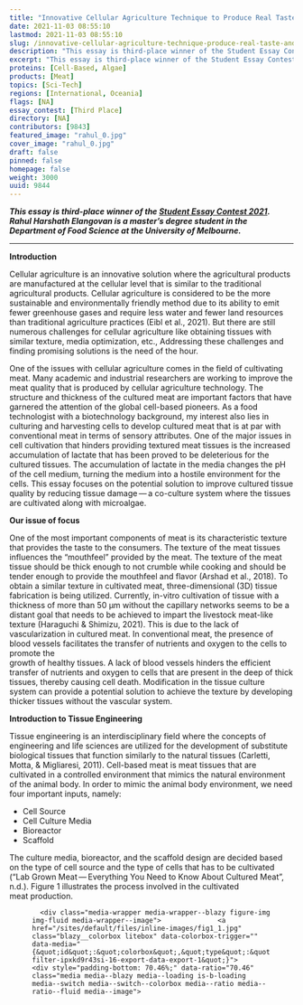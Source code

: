 ```yaml
---
title: "Innovative Cellular Agriculture Technique to Produce Real Taste and Texture in Cultured Meat"
date: 2021-11-03 08:55:10
lastmod: 2021-11-03 08:55:10
slug: /innovative-cellular-agriculture-technique-produce-real-taste-and-texture-cultured-meat
description: "This essay is third-place winner of the Student Essay Contest 2021. Rahul Harshath Elangovan is a master’s degree student in the Department of Food Science at the University of Melbourne."
excerpt: "This essay is third-place winner of the Student Essay Contest 2021. Rahul Harshath Elangovan is a master’s degree student in the Department of Food Science at the University of Melbourne."
proteins: [Cell-Based, Algae]
products: [Meat]
topics: [Sci-Tech]
regions: [International, Oceania]
flags: [NA]
essay_contest: [Third Place]
directory: [NA]
contributors: [9843]
featured_image: "rahul_0.jpg"
cover_image: "rahul_0.jpg"
draft: false
pinned: false
homepage: false
weight: 3000
uuid: 9844
---
```

<p><em><strong>This essay is third-place winner of the <a href="https://www.proteinreport.org/student-essay-contest-2021">Student Essay Contest 2021</a>. Rahul Harshath Elangovan is a master’s degree student in the Department of Food Science at the University of Melbourne.</strong></em></p>

<hr />
<p><strong>Introduction</strong></p>

<p>Cellular agriculture is an innovative solution where the agricultural products are manufactured at the cellular level that is similar to the traditional agricultural products. Cellular agriculture is considered to be the more sustainable and environmentally friendly method due to its ability to emit fewer greenhouse gases and require less water and fewer land resources than traditional agriculture practices (Eibl et al., 2021). But there are still numerous challenges for cellular agriculture like obtaining tissues with similar texture, media optimization, etc., Addressing these challenges and finding promising solutions is the need of the hour.</p>

<p>One of the issues with cellular agriculture comes in the field of cultivating meat. Many academic and industrial researchers are working to improve the meat quality that is produced by cellular agriculture technology. The structure and thickness of the cultured meat are important factors that have garnered the attention of the global cell-based pioneers. As a food technologist with a biotechnology background, my interest also lies in culturing and harvesting cells to develop cultured meat that is at par with conventional meat in terms of sensory attributes. One of the major issues in cell cultivation that hinders providing textured meat tissues is the increased accumulation of lactate that has been proved to be deleterious for the cultured tissues. The accumulation of lactate in the media changes the pH of the cell medium, turning the medium into a hostile environment for the cells. This essay focuses on the potential solution to improve cultured tissue quality by reducing tissue damage — a co-culture system where the tissues are cultivated along with microalgae.</p>

<p><strong>Our issue of focus</strong></p>

<p>One of the most important components of meat is its characteristic texture that provides the taste to the consumers. The texture of the meat tissues influences the “mouthfeel” provided by the meat. The texture of the meat tissue should be thick enough to not crumble while cooking and should be tender enough to provide the mouthfeel and flavor (Arshad et al., 2018). To obtain a similar texture in cultivated meat, three-dimensional (3D) tissue fabrication is being utilized. Currently, in-vitro cultivation of tissue with a thickness of more than 50 μm without the capillary networks seems to be a distant goal that needs to be achieved to impart the livestock meat-like texture (Haraguchi <span class="amp">&</span> Shimizu, 2021). This is due to the lack of vascularization in cultured meat. In conventional meat, the presence of blood vessels facilitates the transfer of nutrients and oxygen to the cells to promote the<br />
growth of healthy tissues. A lack of blood vessels hinders the efficient transfer of nutrients and oxygen to cells that are present in the deep of thick tissues, thereby causing cell death. Modification in the tissue culture system can provide a potential solution to achieve the texture by developing thicker tissues without the vascular system.</p>

<p><strong>Introduction to Tissue Engineering</strong></p>

<p>Tissue engineering is an interdisciplinary field where the concepts of engineering and life sciences are utilized for the development of substitute biological tissues that function similarly to the natural tissues (Carletti, Motta, <span class="amp">&</span> Migliaresi, 2011). Cell-based meat is meat tissues that are cultivated in a controlled environment that mimics the natural environment of the animal body. In order to mimic the animal body environment, we need four important inputs, namely:</p>

<ul>
	<li>Cell Source</li>
	<li>Cell Culture Media</li>
	<li>Bioreactor</li>
	<li>Scaffold</li>
</ul>

<p>The culture media, bioreactor, and the scaffold design are decided based on the type of cell source and the type of cells that has to be cultivated (“Lab Grown Meat — Everything You Need to Know About Cultured Meat”, n.d.). Figure 1 illustrates the process involved in the cultivated meat production.</p>

<figure class="figure">
  




      <div class="media-wrapper media-wrapper--blazy figure-img img-fluid media-wrapper--image">              <a href="/sites/default/files/inline-images/fig1_1.jpg" class="blazy__colorbox litebox" data-colorbox-trigger="" data-media="{&quot;id&quot;:&quot;colorbox&quot;,&quot;type&quot;:&quot;image&quot;,&quot;width&quot;:3338,&quot;height&quot;:2352,&quot;rel&quot;:&quot;blazy-filter-ipxkd9r43si-16-export-data-export-1&quot;}">      <div style="padding-bottom: 70.46%;" data-ratio="70.46" class="media media--blazy media--loading is-b-loading media--switch media--switch--colorbox media--ratio media--ratio--fluid media--image">
<img alt="figure one" title="fig1_1.jpg" class="media__image media__element b-lazy img-fluid" data-entity-uuid="5c2a41c7-c2c0-4d01-93d8-602ae89ebe3f" data-src="/sites/default/files/inline-images/fig1_1.jpg" src="data:image/svg+xml;charset=utf-8,%3Csvg%20xmlns%3D'http%3A%2F%2Fwww.w3.org%2F2000%2Fsvg'%20viewBox%3D'0%200%203338%202352'%2F%3E" width="3338" height="2352" loading="lazy" typeof="foaf:Image" />
        <span class="media__icon media__icon--litebox"></span></div>
  </a>

                
          </div>  
            <div class="blazy__caption">
                              <div class="blazy__caption--description">Fig. 1. Graphic of Cultured Meat Production (Djisalov et al., 2021)</div>
                        </div>
      


      
  </figure>

<p>For the cells to grow in vitro, we need to provide the required nutrients through the growth media. The growth media should essentially contain all the nutrients that the cells get inside an animal’s body. The components of the growth media are:</p>

<ul>
	<li>Carbohydrates</li>
	<li>Amino acids</li>
	<li>Fats</li>
	<li>Vitamins</li>
	<li>Minerals</li>
	<li>Growth stimuli (signaling molecules)</li>
</ul>

<p>With these molecules present in the right proportion, the growth media nurtures the cells to grow and promotes the cells to differentiate into different types of cells that make up the end product meat (O’Neill, Cosenza, Baar, <span class="amp">&</span> Block, 2021).</p>

<p>With the nutrients provided via growth media, the cells proliferate within a bioreactor. To obtain thicker and structured meat-like tissues, the cells need to be transferred into suitable scaffolds. The role of scaffolds is to promote three-dimensional cell growth with continuous perfusion to the growth media. Selection of the suitable scaffold depends on various factors such as mechanical properties, porosity, biocompatibility, etc., (“Cultivated meat scaffolding | Deep dive | GFI”, n.d.).</p>

<p>Following the growth in scaffolds, the cultivated meat gets harvested. At the harvesting stage, the cultivated meat looks no different from the conventional meat. But, cultivated meat takes less time to produce the meat than the conventional one, thanks to cellular agriculture technology. Figure 2 shows the difference between the cellular agriculture method and the animal agriculture method for producing the same end product - meat.</p>

<figure class="figure">
  




      <div class="media-wrapper media-wrapper--blazy figure-img img-fluid media-wrapper--image">              <a href="/sites/default/files/inline-images/fig2_1.jpg" class="blazy__colorbox litebox" data-colorbox-trigger="" data-media="{&quot;id&quot;:&quot;colorbox&quot;,&quot;type&quot;:&quot;image&quot;,&quot;width&quot;:1338,&quot;height&quot;:813,&quot;rel&quot;:&quot;blazy-filter-ipxkd9r43si-16-export-data-export-1&quot;}">      <div style="padding-bottom: 60.76%;" data-ratio="60.76" class="media media--blazy media--loading is-b-loading media--switch media--switch--colorbox media--ratio media--ratio--fluid media--image">
<img alt="figure two" title="fig2_1.jpg" class="media__image media__element b-lazy img-fluid" data-entity-uuid="c7aee8ee-3ad3-4fb8-a691-7b374cf3d310" data-src="/sites/default/files/inline-images/fig2_1.jpg" src="data:image/svg+xml;charset=utf-8,%3Csvg%20xmlns%3D'http%3A%2F%2Fwww.w3.org%2F2000%2Fsvg'%20viewBox%3D'0%200%201338%20813'%2F%3E" width="1338" height="813" loading="lazy" typeof="foaf:Image" />
        <span class="media__icon media__icon--litebox"></span></div>
  </a>

                
          </div>  
            <div class="blazy__caption">
                              <div class="blazy__caption--description">Fig.2. The difference in process between Cellular Agriculture and Animal Agriculture (How Is Cultivated Meat Made?, 2021)</div>
                        </div>
      


      
  </figure>

<p><strong>Reason for Tissue Damage</strong></p>

<p>Tissue formation metabolism involves a complex chemical reaction that requires adequate energy. The growth media is packed full of nutrients for energy provision to the cells to successfully carry out the tissue formation process. The growth media is usually rich in glucose and glutamine, compounds that are mandatory to achieve rapid cell growth. The cultured cells feed on glucose rapidly for their growth (Buchsteiner, Quek, Gray, <span class="amp">&</span> Nielsen, 2018). This is considered an inefficient process because of the low amount of energy obtained per glucose molecule consumed. The energy transfer ratio is 2:1 (2 moles of energy compound for one mole of glucose consumed), which is not efficient for culturing cells (Venkatesh, Darunte, <span class="amp">&</span> Bhat, 2013). This is also known as the “Warburg Effect”, where the increased glucose consumption by the cells leads to the increase in the accumulation of lactate, a toxic metabolic waste that damages the cells. Figure 3 shows the Warburg effect pathway.</p>

<p><a href="https://link.springer.com/referenceworkentry/10.1007%2F978-1-4419-9863-7_703">Fig.3. Schematic Representation of the Warburg Effect (Venkatesh et al., 2013)</a></p>

<p>Studies have shown that the increased accumulation of lactate affects the pH of the media, thereby leading to a hostile environment for the cultivated cells. In addition to the detrimental effect of lactate, accumulation of ammonia is also considered to impart cell damage. Cells utilize glutamine present in the growth media not only for the biosynthetic pathways of purine and pyrimidine synthesis but also as a major energy source. Cells utilize glutamine for their metabolism leaving behind ammonia as the metabolic waste (Schneider, Marison, <span class="amp">&</span> Von Stockar, 1996).</p>

<p>The accumulation of these two metabolic wastes in the media increases the toxicity of the media and causes tissue damage. To overcome the increased accumulation of lactate, the cells die and release an enzyme called Lactate Dehydrogenase (LDH), which converts lactate into pyruvate (Legrand et al., 1992).</p>

<p><strong>Proposed Solution – “Co-culture system”</strong></p>

<p>Microalgae are autotrophic microorganisms that utilize carbon-di-oxide and nitrogen compounds and excretes oxygen during the photosynthesis process. They can be considered as “miniature plants” as they also use the photosynthesis process for producing valuable biocomponents. With this background, Haraguchi et al., (2017) conducted an innovative study where the mammalian cells C2C12 and Rat Cardiac Cell sheet are co-cultured along with microalgae, Chlorococcum littorale. Co-culture is a system where the mammalian cells and the microalgae are cultured in the same dish, as they proceed to grow and live by having close interaction with each other. This study shows that the co-culture system of mammalian cells and microalgae exhibits a symbiotic relationship, where the oxygen excreted by the microalgae got utilized by the mammalian cells and in turn, the microalgae utilize the mammalian metabolic waste – carbon-di-oxide and ammonia, for their photosynthetic process. In simple terms, the waste excreted by microalgae is utilized by the mammalian cells as a nutrient source and vice-versa for the microalgal cells. This efficient usage of waste metabolites has facilitated the mammalian cells to consume less glucose from the media, thereby reducing the lactate accumulation, which we discussed as toxic for the mammalian cells. Hence, the co-culture system has shown promising results by reduced cell damage (Haraguchi et al., 2017). Reduction of cell damage facilitates the cultivation of thicker cells that can be further processed to obtain the exact meat-like texture and therefore, achieve the meat-like sensory attributes like mouthfeel, flavor, taste, etc., Figure 4 illustrates the co-culture system used for the study.</p>

<figure class="figure">
  




      <div class="media-wrapper media-wrapper--blazy figure-img img-fluid media-wrapper--image">              <a href="/sites/default/files/inline-images/fig4.jpg" class="blazy__colorbox litebox" data-colorbox-trigger="" data-media="{&quot;id&quot;:&quot;colorbox&quot;,&quot;type&quot;:&quot;image&quot;,&quot;width&quot;:1037,&quot;height&quot;:794,&quot;rel&quot;:&quot;blazy-filter-ipxkd9r43si-16-export-data-export-1&quot;}">      <div style="padding-bottom: 76.57%;" data-ratio="76.57" class="media media--blazy media--loading is-b-loading media--switch media--switch--colorbox media--ratio media--ratio--fluid media--image">
<img alt="figure four" title="fig4.jpg" class="media__image media__element b-lazy img-fluid" data-entity-uuid="8a0f1907-19d1-4993-a8e1-2f2d600283d1" data-src="/sites/default/files/inline-images/fig4.jpg" src="data:image/svg+xml;charset=utf-8,%3Csvg%20xmlns%3D'http%3A%2F%2Fwww.w3.org%2F2000%2Fsvg'%20viewBox%3D'0%200%201037%20794'%2F%3E" width="1037" height="794" loading="lazy" typeof="foaf:Image" />
        <span class="media__icon media__icon--litebox"></span></div>
  </a>

                
          </div>  
            <div class="blazy__caption">
                              <div class="blazy__caption--description">Fig.4. Co-culture system with microalgae and mammalian cells (Haraguchi et al., 2017)</div>
                        </div>
      


      
  </figure>

<p><strong>3-D Tissue Fabrication</strong></p>

<p>Haraguchi et al., (2021) conducted a study using the co-culture system where mammalian cell C2C12 and microalgae, Chlorella vulgaris, were cultivated to produce thicker cells. In that study, they found that the release of lactate dehydrogenase has been reduced to one-seventh compared to the normal mammalian cell cultivation. This means the cultivation of thicker cells with improved cell damage is possible via the co-culture system. Cultivation of thicker cells using animal cells alone leads to tissue damage due to the accumulation of toxic metabolic wastes like lactate. But the co-culture system has shown improved efficiency for fabricating thicker cells of 200-400 μm without incurring major tissue damage. This can be a potential tool for producing thicker and nutrient-rich cultured food (Haraguchi <span class="amp">&</span> Shimizu, 2021). Thicker tissues provide better texture when subjected to the 3D fabrication process. Figure 5 displays the increased cell thickness produced by the co-culture system.</p>

<p><a href="https://www.researchgate.net/publication/349959168_Three-dimensional_tissue_fabrication_system_by_co-culture_of_microalgae_and_animal_cells_for_production_of_thicker_and_healthy_cultured_food">Fig. 5. Difference of tissue thickness between monoculture and co-culture (Haraguchi <span class="amp">&</span> Shimizu, 2021)</a></p>

<p><strong>Recombinant Microalgae</strong></p>

<p>A study by Haraguchi et al., (2021) shows that the co-culture system shows reduced LDH production when the cells are cultivated at 30°C. At 37°C, the LDH production seems to be high due to the increased cell damage. As we have discussed earlier, the increase in lactate accumulation triggers the LDH release from the tissues by altering the pH of the media. To convert the lactate into pyruvate without damaging the cells, we propose the solution of making the microalgae release the LDH by recombinant technology (Valvona, Fillmore, Nunn, <span class="amp">&</span> Pilkington, 2016).</p>

<p>Isolation of the gene LDH-A, which produces the LDH enzyme, from the mammalian cells and transferring it to the microalgal cells can be achieved via numerous methods like electroporation, Agrobacterium tumefaciens – mediated, particle bombardment, etc., Microalgal chloroplast genomes have been proven to be efficient for the expression of foreign proteins (Potvin <span class="amp">&</span> Zhang, 2010), in our case, it is the LDH enzyme. This entire process is similar to the production of soy leghemoglobin produced by the Impossible for their burgers, but instead of soy leghemoglobin, we aim at producing LDH enzyme.</p>

<p>This can be a potential solution as the co-culture system has already been proved to be efficient for thicker tissue fabrication. In times of increased lactate accumulation, the microalgae will release the LDH in response to maintain the pH, thereby keeping the environment in the medium intact that is suitable for the growth of healthier tissues.</p>

<p>Intact thicker cells then can be harvested and processed to provide the necessary texture to provide the sensory needs that consumers expect from meat. The proposed solution aims at eliminating the toxic wastes that affect the tissues, thereby providing healthy tissues that exactly replicate the animal tissues in terms of texture and taste.</p>

<p><strong>Conclusion</strong></p>

<p>Cellular agriculture is an innovative field that comes with promising solutions for the global problems that we are facing currently. As an innovative field, it also possesses challenges that need to be solved by scientific work. The proposed solution of the co-culture system where the symbiotic relationship between the mammalian cells and the microalgal cells are achieved shows promising results that it can be used as a tool for fabricating thick and nutrient-rich cultivated meat. This could advance the rate of cellular meat cultivation to enter the consumer market soon.</p>

<p><strong>References</strong></p>

<p>Arshad, M. S., Sohaib, M., Ahmad, R. S., Nadeem, M. T., Imran, A., Arshad, M. U., … Amjad, Z. (2018). Ruminant meat flavor influenced by different factors with special reference to fatty acids. Lipids in health and disease, 17(1), 1-13.</p>

<p>Buchsteiner, M., Quek, L. E., Gray, P., <span class="amp">&</span> Nielsen, L. K. (2018). Improving culture performance and antibody production in CHO cell culture processes by reducing the Warburg effect. Biotechnology and bioengineering, 115(9), 2315-2327.</p>

<p>Carletti, E., Motta, A., <span class="amp">&</span> Migliaresi, C. (2011). Scaffolds for tissue engineering and 3D cell culture. 3D cell culture, 17-39.</p>

<p>Cultivated meat scaffolding | Deep dive | GFI. Retrieved 29 August 2021, from &lt;<a href="https://gfi.org/science/the-science-of-cultivated-meat/deep-dive-cultivated-meat-scaffolding/&gt">https://gfi.org/science/the-science-of-cultivated-meat/deep-dive-cultiv…</a>;</p>

<p>Djisalov, M., Knežić, T., Podunavac, I., Živojević, K., Radonic, V., Knežević, N. Ž., … Gadjanski, I. (2021). Cultivating Multidisciplinarity: Manufacturing and Sensing Challenges in Cultured Meat Production. Biology, 10(3), 204.</p>

<p>Eibl, R., Senn, Y., Gubser, G., Jossen, V., van den Bos, C., <span class="amp">&</span> Eibl, D. (2021). Cellular Agriculture: Opportunities and Challenges. Annual Review of Food Science and Technology, 12, 51-73.</p>

<p>Haraguchi, Y., Kagawa, Y., Sakaguchi, K., Matsuura, K., Shimizu, T., <span class="amp">&</span> Okano, T. (2017). Thicker three-dimensional tissue from a “symbiotic recycling system” combining mammalian cells and algae. Scientific reports, 7(1), 1-10.</p>

<p>Haraguchi, Y., <span class="amp">&</span> Shimizu, T. (2021). Three-dimensional tissue fabrication system by co-culture of microalgae and animal cells for production of thicker and healthy cultured food. Biotechnology letters, 43(6), 1117-1129. How Is Cultivated Meat Made?. (2021). Retrieved 29 August 2021, from &lt;<a href="https://www.whatiscultivatedmeat.com/process&gt">https://www.whatiscultivatedmeat.com/process&gt</a>;</p>

<p>Lab Grown Meat — Everything You Need to Know About Cultured Meat. Retrieved 29 August 2021, from &lt;<a href="https://cellbasedtech.com/lab-grown-meat&gt">https://cellbasedtech.com/lab-grown-meat&gt</a>;</p>

<p>Legrand, C., Bour, J., Jacob, C., Capiaumont, J., Martial, A., Marc, A., … Duval, D. (1992). Lactate dehydrogenase (LDH) activity of the number of dead cells in the medium of cultured eukaryotic cells as marker. Journal of biotechnology, 25(3), 231-243.</p>

<p>O’Neill, E. N., Cosenza, Z. A., Baar, K., <span class="amp">&</span> Block, D. E. (2021). Considerations for the development of cost‐effective cell culture media for cultivated meat production. Comprehensive Reviews in Food Science and Food Safety, 20(1), 686-709.</p>

<p>Potvin, G., <span class="amp">&</span> Zhang, Z. (2010). Strategies for high-level recombinant protein expression in transgenic microalgae: a review. Biotechnology advances, 28(6), 910-918.</p>

<p>Schneider, M., Marison, I. W., <span class="amp">&</span> Von Stockar, U. (1996). The importance of ammonia in mammalian cell culture. Journal of biotechnology, 46(3), 161-185.</p>

<p>Valvona, C. J., Fillmore, H. L., Nunn, P. B., <span class="amp">&</span> Pilkington, G. J. (2016). The regulation and function of lactate dehydrogenase a: therapeutic potential in brain tumor. Brain pathology, 26(1), 3-17.</p>

<p>Venkatesh, K. V., Darunte, L., <span class="amp">&</span> Bhat, P. J. (2013). Warburg Effect. In W. Dubitzky, O. Wolkenhauer, K.-H. Cho, <span class="amp">&</span> H. Yokota (Eds.), Encyclopedia of Systems Biology (pp. 2349-2350). New York, NY: Springer New York.</p>
